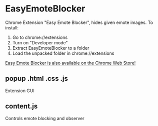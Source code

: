 # EasyEmoteBlocker
Chrome Extension "Easy Emote Blocker", hides given emote images.
To install: 
1. Go to chrome://extensions
2. Turn on "Developer mode"
3. Extract EasyEmoteBlocker to a folder
4. Load the unpacked folder in chrome://extensions

 [Easy Emote Blocker is also available on the Chrome Web Store!](https://chromewebstore.google.com/detail/easy-emote-blocker/ncfjcdjkeemnkdkcidmokmkbomgboffj)

## popup .html .css .js
Extension GUI

## content.js
Controls emote blocking and observer 
